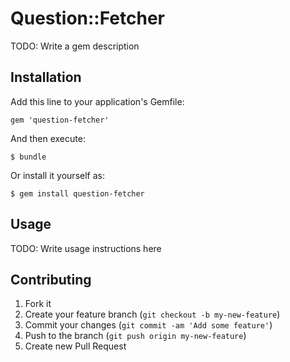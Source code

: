 # Question::Fetcher

TODO: Write a gem description

## Installation

Add this line to your application's Gemfile:

    gem 'question-fetcher'

And then execute:

    $ bundle

Or install it yourself as:

    $ gem install question-fetcher

## Usage

TODO: Write usage instructions here

## Contributing

1. Fork it
2. Create your feature branch (`git checkout -b my-new-feature`)
3. Commit your changes (`git commit -am 'Add some feature'`)
4. Push to the branch (`git push origin my-new-feature`)
5. Create new Pull Request
